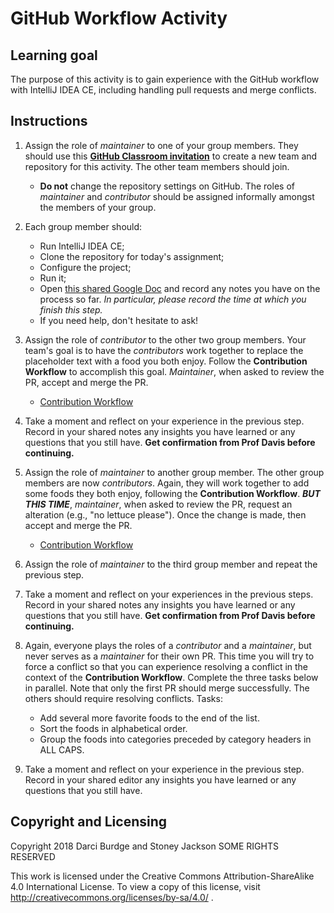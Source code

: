 # GitHub Workflow Activity

## Learning goal

The purpose of this activity is to gain experience with the GitHub workflow with IntelliJ IDEA CE, including handling pull requests and merge conflicts.

## Instructions

1. Assign the role of _maintainer_ to one of your group members. They should use this **[GitHub Classroom invitation](https://classroom.github.com/a/sJDhmJqf)** to create a new team and repository for this activity. The other team members should join. 
    - **Do not** change the repository settings on GitHub. The roles of _maintainer_ and _contributor_ should be assigned informally amongst the members of your group.

1. Each group member should:

    - Run IntelliJ IDEA CE;
    - Clone the repository for today's assignment;
    - Configure the project;
    - Run it;
    - Open [this shared Google Doc](https://docs.google.com/document/d/1nmXnHzB3lVCibH7GBOUqPDiIjG7x67VOqJcoT3seRwQ/edit?usp=sharing) and record any notes you have on the process so far. _In particular, please record the time at which you finish this step._
    - If you need help, don't hesitate to ask!

1. Assign the role of _contributor_ to the other two group members. Your team's goal is to have the _contributors_ work together to replace the placeholder text with a food you both enjoy. Follow the __Contribution Workflow__ to accomplish this goal. _Maintainer_, when asked to review the PR, accept and merge the PR.
    * [Contribution Workflow](contribution-workflow.md)

1. Take a moment and reflect on your experience in the previous step. Record in your shared notes any insights you have learned or any questions that you still have. __Get confirmation from Prof Davis before continuing.__

1. Assign the role of _maintainer_ to another group member. The other group members are now _contributors_. Again, they will work together to add some foods they both enjoy, following the __Contribution Workflow__.  ___BUT THIS TIME___, _maintainer_, when asked to review the PR, request an alteration (e.g., "no lettuce please"). Once the change is made, then accept and merge the PR.
    * [Contribution Workflow](contribution-workflow.md)

1. Assign the role of _maintainer_ to the third group member and repeat the previous step.

1. Take a moment and reflect on your experiences in the previous steps. Record in your shared notes any insights you have learned or any questions that you still have. __Get confirmation from Prof Davis before continuing.__

1. Again, everyone plays the roles of a _contributor_ and a _maintainer_, but never serves as a _maintainer_ for their own PR. This time you will try to force a conflict so that you can experience resolving a conflict in the context of the __Contribution Workflow__. Complete the three tasks below in parallel. Note that only the first PR should merge successfully. The others should require resolving conflicts. Tasks:
    * Add several more favorite foods to the end of the list.
    * Sort the foods in alphabetical order.
    * Group the foods into categories preceded by category headers in ALL CAPS.

1. Take a moment and reflect on your experience in the previous step. Record in your shared editor any insights you have learned or any questions that you still have.


## Copyright and Licensing

Copyright 2018 Darci Burdge and Stoney Jackson SOME RIGHTS RESERVED

This work is licensed under the Creative Commons Attribution-ShareAlike 4.0 International License. To view a copy of this license, visit http://creativecommons.org/licenses/by-sa/4.0/ .
